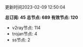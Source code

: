 更新时间2023-02-09 12:50:04

**总订阅: 45**
**总节点: 689**
**有效节点: 120**
- v2ray节点: 114
- trojan节点: 4
- ss节点: 2
